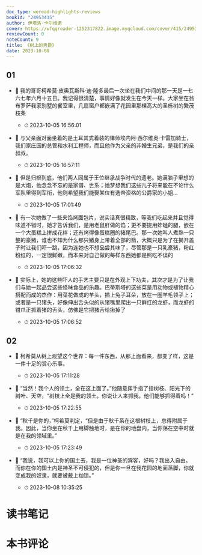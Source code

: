 ```yaml
---
doc_type: weread-highlights-reviews
bookId: "24953415"
author: 伊塔洛·卡尔维诺
cover: https://wfqqreader-1252317822.image.myqcloud.com/cover/415/24953415/t7_24953415.jpg
reviewCount: 0
noteCount: 9
title: 《树上的男爵》
date: 2023-10-08
---
```



## 01


- 📌 我的哥哥柯希莫·皮奥瓦斯科·迪·隆多最后一次坐在我们中间的那一天是一七六七年六月十五日。我记得很清楚，事情好像就发生在今天一样。大家坐在翁布罗萨我家别墅的餐室里，几扇窗户都嵌满了花园里那棵高大的圣栎树的繁茂枝条 
    - ⏱ 2023-10-05 16:56:01 

- 📌 与父亲面对面坐着的是土耳其式着装的律师埃内阿·西尔维奥·卡雷加骑士，我们家庄园的总管和水利工程师，而且他作为父亲的非婚生兄弟，是我们的亲叔叔。 
    - ⏱ 2023-10-05 16:57:11 

- 📌 但是归根到底，他们两人同属于王位继承战争时代的遗老。她满脑子里想的是大炮，他念念不忘的是家谱、世系；她梦想我们这些儿子将来能在不论什么军队里得到军衔，他则希望我们能娶某位有选帝资格的公爵家的小姐… 
    - ⏱ 2023-10-05 17:01:49 

- 📌 有一次她做了一些夹馅烤面包片，说实话真很精致，等我们吃起来并且觉得味道不错时，她才告诉我们，是用老鼠肝做的馅；更不要提用蚱蜢的腿，嵌在一个大蛋糕上拼成花样；还有烤得像蛋糕圈的猪尾巴。那一次她叫人煮熟一只整的豪猪，谁也不知为什么那只猪身上带着全部的箭，大概只是为了在揭开盖子时让我们吓一跳，因为连她也不想品尝其味了，尽管那是一只乳豪猪，粉红粉红的，一定很鲜嫩，而本来对自己做的每样东西她都是照吃不误的 
    - ⏱ 2023-10-05 17:06:32 

- 📌 实际上，她的这些吓人的手艺主要只是在外观上下功夫，其次才是为了让我们与她一起品尝这些怪味食品的乐趣。巴蒂斯塔的这些菜是用动物或植物精心搭配而成的杰作：用菜花做成的羊头，插上兔子耳朵，放在一圈羊毛领子上；或者是一只猪头，好像伸出舌头似的从猪嘴里爬出一只鲜红的龙虾，而龙虾的钳爪正抓着猪的舌头，仿佛是它把猪舌给揪掉了 
    - ⏱ 2023-10-05 17:06:52 
## 02


- 📌 柯希莫从树上观望这个世界：每一件东西，从那上面看来，都变了样，这是一件十足的赏心乐事。 
    - ⏱ 2023-10-05 17:11:28 

- 📌 “当然！我个人的领土，全在这上面了。”他随意挥手指了指树枝、阳光下的树叶、天空，“树枝上全是我的领土。你说让人来抓我，他们能够抓得着吗！” 
    - ⏱ 2023-10-05 17:22:55 

- 📌 “秋千是你的，”柯希莫判定，“但是由于秋千系在这根树枝上，总得附属于我。因此，当你坐在秋千上用脚触地时，是在你的地盘内，当你荡在空中时就是在我的领域里。” 
    - ⏱ 2023-10-05 17:23:49 

- 📌 “我说，我可以上你的国土去，我是一位神圣的宾客，好吗？我出入自由。而你在你的国土内是神圣不可侵犯的，但是你一旦在我花园的地面落脚，你就变成我的奴隶，就要被戴上枷锁。” 
    - ⏱ 2023-10-08 10:35:25 

# 读书笔记


# 本书评论
